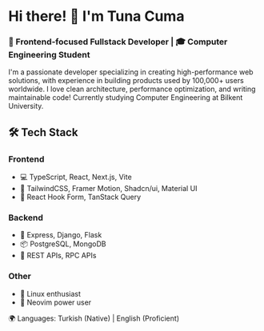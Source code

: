 # Hi there! 👋 I'm Tuna Cuma

### 🚀 Frontend-focused Fullstack Developer | 🎓 Computer Engineering Student

I'm a passionate developer specializing in creating high-performance web solutions, with experience in building products used by 100,000+ users worldwide. I love clean architecture, performance optimization, and writing maintainable code! Currently studying Computer Engineering at Bilkent University.

## 🛠️ Tech Stack

### Frontend
- 💻 TypeScript, React, Next.js, Vite
- 🎨 TailwindCSS, Framer Motion, Shadcn/ui, Material UI
- 📱 React Hook Form, TanStack Query

### Backend
- 🔧 Express, Django, Flask
- 📦 PostgreSQL, MongoDB
- 🔌 REST APIs, RPC APIs

### Other
- 🐧 Linux enthusiast
- 📝 Neovim power user

🌍 Languages: Turkish (Native) | English (Proficient)
